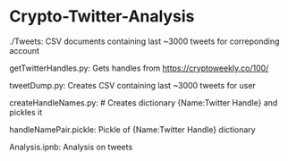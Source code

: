 # Crypto-Twitter-Analysis

./Tweets:	CSV documents containing last ~3000 tweets for correponding account

getTwitterHandles.py:	Gets handles from https://cryptoweekly.co/100/

tweetDump.py:	Creates CSV containing last ~3000 tweets for user

createHandleNames.py:	# Creates dictionary {Name:Twitter Handle} and pickles it

handleNamePair.pickle: 	Pickle of {Name:Twitter Handle} dictionary

Analysis.ipnb:	Analysis on tweets
